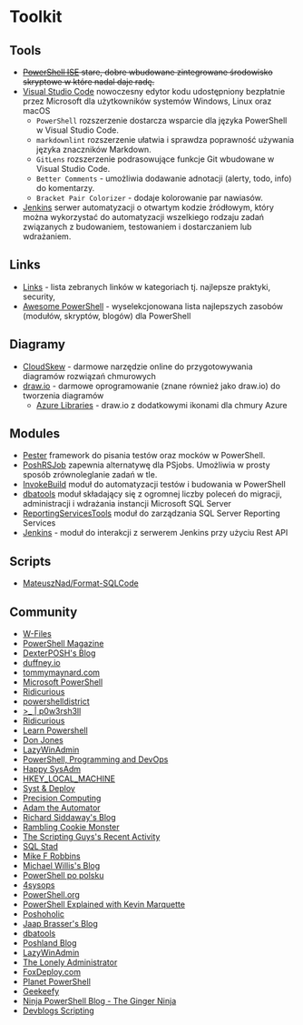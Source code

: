 # Toolkit

## Tools

- ~~[PowerShell ISE](https://docs.microsoft.com/en-US/powershell/scripting/components/ise/windows-powershell-integrated-scripting-environment--ise) stare, dobre wbudowane zintegrowane środowisko skryptowe w które nadal daje radę.~~
- [Visual Studio Code](https://code.visualstudio.com/) nowoczesny edytor kodu udostępniony bezpłatnie przez Microsoft dla użytkowników systemów Windows, Linux oraz macOS
    - `PowerShell` rozszerzenie dostarcza wsparcie dla języka PowerShell w Visual Studio Code.
    - `markdownlint` rozszerzenie ułatwia i sprawdza poprawność używania języka znaczników Markdown.
    - `GitLens` rozszerzenie podrasowujące funkcje Git wbudowane w Visual Studio Code.
    - `Better Comments` - umożliwia dodawanie adnotacji (alerty, todo, info) do komentarzy.
    - `Bracket Pair Colorizer` - dodaje kolorowanie par nawiasów.
- [Jenkins](https://jenkins.io/) serwer automatyzacji o otwartym kodzie źródłowym, który można wykorzystać do automatyzacji wszelkiego rodzaju zadań związanych z budowaniem, testowaniem i dostarczaniem lub wdrażaniem.

##  Links

- [Links](./links.md) - lista zebranych linków w kategoriach tj. najlepsze praktyki, security,
- [Awesome PowerShell](https://github.com/janikvonrotz/awesome-powershell) - wyselekcjonowana lista najlepszych zasobów (modułów, skryptów, blogów) dla PowerShell

## Diagramy

- [CloudSkew](https://www.cloudskew.com/) - darmowe narzędzie online do przygotowywania diagramów rozwiązań chmurowych
- [draw.io](https://www.diagrams.net/) - darmowe oprogramowanie (znane również jako draw.io) do tworzenia diagramów
  - [Azure Libraries](https://app.diagrams.net/?splash=0&clibs=Uhttps%3A%2F%2Fraw.githubusercontent.com%2Fpacodelacruz%2Fdiagrams-net-azure-libraries%2Fmaster%2FAzure-Analytics.xml;Uhttps%3A%2F%2Fraw.githubusercontent.com%2Fpacodelacruz%2Fdiagrams-net-azure-libraries%2Fmaster%2FAzure-Blockchain.xml;Uhttps%3A%2F%2Fraw.githubusercontent.com%2Fpacodelacruz%2Fdiagrams-net-azure-libraries%2Fmaster%2FAzure-Compute.xml;Uhttps%3A%2F%2Fraw.githubusercontent.com%2Fpacodelacruz%2Fdiagrams-net-azure-libraries%2Fmaster%2FAzure-Containers.xml;Uhttps%3A%2F%2Fraw.githubusercontent.com%2Fpacodelacruz%2Fdiagrams-net-azure-libraries%2Fmaster%2FAzure-Databases.xml;Uhttps%3A%2F%2Fraw.githubusercontent.com%2Fpacodelacruz%2Fdiagrams-net-azure-libraries%2Fmaster%2FAzure-DevOps.xml;Uhttps%3A%2F%2Fraw.githubusercontent.com%2Fpacodelacruz%2Fdiagrams-net-azure-libraries%2Fmaster%2FAzure-Favorites.xml.xml;Uhttps%3A%2F%2Fraw.githubusercontent.com%2Fpacodelacruz%2Fdiagrams-net-azure-libraries%2Fmaster%2FAzure-General.xml;Uhttps%3A%2F%2Fraw.githubusercontent.com%2Fpacodelacruz%2Fdiagrams-net-azure-libraries%2Fmaster%2FAzure-Identity.xml;Uhttps%3A%2F%2Fraw.githubusercontent.com%2Fpacodelacruz%2Fdiagrams-net-azure-libraries%2Fmaster%2FAzure-Integration.xml;Uhttps%3A%2F%2Fraw.githubusercontent.com%2Fpacodelacruz%2Fdiagrams-net-azure-libraries%2Fmaster%2FAzure-Intune.xml;Uhttps%3A%2F%2Fraw.githubusercontent.com%2Fpacodelacruz%2Fdiagrams-net-azure-libraries%2Fmaster%2FAzure-IoT.xml;Uhttps%3A%2F%2Fraw.githubusercontent.com%2Fpacodelacruz%2Fdiagrams-net-azure-libraries%2Fmaster%2FAzure-Machine-Learning.xml;Uhttps%3A%2F%2Fraw.githubusercontent.com%2Fpacodelacruz%2Fdiagrams-net-azure-libraries%2Fmaster%2FAzure-Manage.xml;Uhttps%3A%2F%2Fraw.githubusercontent.com%2Fpacodelacruz%2Fdiagrams-net-azure-libraries%2Fmaster%2FAzure-Migrate.xml;Uhttps%3A%2F%2Fraw.githubusercontent.com%2Fpacodelacruz%2Fdiagrams-net-azure-libraries%2Fmaster%2FAzure-Miscellaneous.xml;Uhttps%3A%2F%2Fraw.githubusercontent.com%2Fpacodelacruz%2Fdiagrams-net-azure-libraries%2Fmaster%2FAzure-Networking.xml;Uhttps%3A%2F%2Fraw.githubusercontent.com%2Fpacodelacruz%2Fdiagrams-net-azure-libraries%2Fmaster%2FAzure-Security.xml;Uhttps%3A%2F%2Fraw.githubusercontent.com%2Fpacodelacruz%2Fdiagrams-net-azure-libraries%2Fmaster%2FAzure-Stack.xml;Uhttps%3A%2F%2Fraw.githubusercontent.com%2Fpacodelacruz%2Fdiagrams-net-azure-libraries%2Fmaster%2FAzure-Storage.xml;Uhttps%3A%2F%2Fraw.githubusercontent.com%2Fpacodelacruz%2Fdiagrams-net-azure-libraries%2Fmaster%2FAzure-Web.xml;Uhttps%3A%2F%2Fraw.githubusercontent.com%2Fpacodelacruz%2Fdiagrams-net-azure-libraries%2Fmaster%2FCommands.xml;Uhttps%3A%2F%2Fraw.githubusercontent.com%2Fpacodelacruz%2Fdiagrams-net-azure-libraries%2Fmaster%2FLogos.xml;Uhttps%3A%2F%2Fraw.githubusercontent.com%2Fpacodelacruz%2Fdiagrams-net-azure-libraries%2Fmaster%2FEnterprise.xml;) - draw.io z dodatkowymi ikonami dla chmury Azure

## Modules

 - [Pester](https://github.com/pester/Pester) framework do pisania testów oraz mocków w PowerShell.
 - [PoshRSJob](https://github.com/proxb/PoshRSJob) zapewnia alternatywę dla PSjobs. Umożliwia w prosty sposób zrównoleglanie zadań w tle.
 - [InvokeBuild](https://github.com/nightroman/Invoke-Build) moduł do automatyzacji testów i budowania w PowerShell
 - [dbatools](https://dbatools.io/) moduł składający się z ogromnej liczby poleceń do migracji, administracji i wdrażania instancji Microsoft SQL Server
 - [ReportingServicesTools](https://github.com/Microsoft/ReportingServicesTools) moduł do zarządzania SQL Server Reporting Services
 - [Jenkins](https://www.powershellgallery.com/packages/Jenkins) - moduł do interakcji z serwerem Jenkins przy użyciu Rest API


## Scripts

- [MateuszNad/Format-SQLCode](https://gist.github.com/MateuszNad/45ad0f1fc70ea6a70785018c2658ac70#file-format-sqlcode-ps1)

## Community
- [W-Files](http://w-files.pl)
- [PowerShell Magazine](https://www.powershellmagazine.com)
- [DexterPOSH's Blog](https://dexterposh.blogspot.com/)
- [duffney.io](http://duffney.io/)
- [tommymaynard.com](https://tommymaynard.com)
- [Microsoft PowerShell](https://devblogs.microsoft.com/powershell)
- [Ridicurious](https://ridicurious.com)
- [powershelldistrict](http://powershelldistrict.com)
- [>_ | p0w3rsh3ll](https://p0w3rsh3ll.wordpress.com)
- [Ridicurious](https://ridicurious.com)
- [Learn Powershell](https://learn-powershell.net)
- [Don Jones](https://donjones.com)
- [LazyWinAdmin](http://www.lazywinadmin.com/)
- [PowerShell, Programming and DevOps](https://dscottraynsford.wordpress.com)
- [Happy SysAdm](http://www.happysysadm.com/)
- [HKEY_LOCAL_MACHINE](https://hkeylocalmachine.com)
- [Syst & Deploy](http://www.systanddeploy.com/)
- [Precision Computing](https://www.leeholmes.com/blog)
- [Adam the Automator](https://adamtheautomator.com/)
- [Richard Siddaway's Blog](https://richardspowershellblog.wordpress.com)
- [Rambling Cookie Monster](http://ramblingcookiemonster.github.io)
- [The Scripting Guys's Recent Activity](http://social.technet.microsoft.com/Profile/v1/The%20Scripting%20Guys/activity)
- [SQL Stad](https://www.sqlstad.nl)
- [Mike F Robbins](https://mikefrobbins.com)
- [Michael Willis's Blog](https://xainey.github.io//)
- [PowerShell po polsku](https://powershellpl.net)
- [4sysops](https://4sysops.com)
- [PowerShell.org](https://powershell.org)
- [PowerShell Explained with Kevin Marquette](https://powershellexplained.com)
- [Poshoholic](https://poshoholic.com)
- [Jaap Brasser's Blog](https://www.jaapbrasser.com)
- [dbatools](https://dbatools.io)
- [Poshland Blog](http://poshland.pro)
- [LazyWinAdmin](https://lazywinadmin.github.io/)
- [The Lonely Administrator](https://jdhitsolutions.com/blog)
- [FoxDeploy.com](https://foxdeploy.com)
- [Planet PowerShell](https://www.planetpowershell.com/)
- [Geekeefy](https://geekeefy.wordpress.com)
- [Ninja PowerShell Blog - The Ginger Ninja](https://www.gngrninja.com/script-ninja/)
- [Devblogs Scripting](https://devblogs.microsoft.com/scripting)
